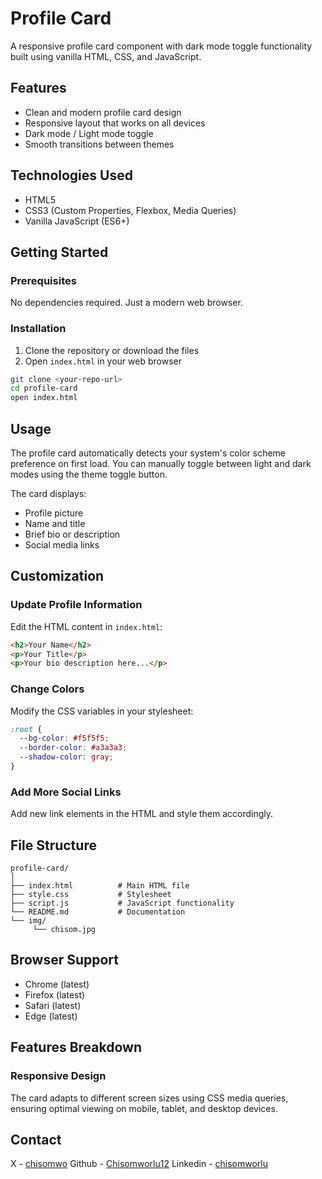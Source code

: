 # Profile Card

A responsive profile card component with dark mode toggle functionality built using vanilla HTML, CSS, and JavaScript.

## Features

- Clean and modern profile card design
- Responsive layout that works on all devices
- Dark mode / Light mode toggle
- Smooth transitions between themes

## Technologies Used

- HTML5
- CSS3 (Custom Properties, Flexbox, Media Queries)
- Vanilla JavaScript (ES6+)

## Getting Started

### Prerequisites

No dependencies required. Just a modern web browser.

### Installation

1. Clone the repository or download the files
2. Open `index.html` in your web browser

```bash
git clone <your-repo-url>
cd profile-card
open index.html
```

## Usage

The profile card automatically detects your system's color scheme preference on first load. You can manually toggle between light and dark modes using the theme toggle button.

The card displays:

- Profile picture
- Name and title
- Brief bio or description
- Social media links

## Customization

### Update Profile Information

Edit the HTML content in `index.html`:

```html
<h2>Your Name</h2>
<p>Your Title</p>
<p>Your bio description here...</p>
```

### Change Colors

Modify the CSS variables in your stylesheet:

```css
:root {
  --bg-color: #f5f5f5;
  --border-color: #a3a3a3;
  --shadow-color: gray;
}
```

### Add More Social Links

Add new link elements in the HTML and style them accordingly.

## File Structure

```
profile-card/
│
├── index.html          # Main HTML file
├── style.css           # Stylesheet
├── script.js           # JavaScript functionality
└── README.md           # Documentation
└── img/
     └── chisom.jpg
```

## Browser Support

- Chrome (latest)
- Firefox (latest)
- Safari (latest)
- Edge (latest)

## Features Breakdown

### Responsive Design

The card adapts to different screen sizes using CSS media queries, ensuring optimal viewing on mobile, tablet, and desktop devices.

## Contact

X - [chisomwo](https://x.com/chisomwo)
Github - [Chisomworlu12](https://github.com/Chisomworlu12)
Linkedin - [chisomworlu](https://www.linkedin.com/in/chisomworlu)
